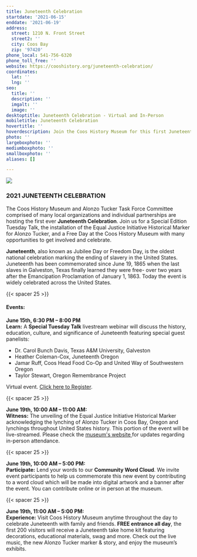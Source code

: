 ```yaml
---
title: Juneteenth Celebration
startdate: '2021-06-15'
enddate: '2021-06-19'
address:
  street: 1210 N. Front Street
  street2: ''
  city: Coos Bay
  zip: '97420'
phone_local: 541-756-6320
phone_toll_free: ''
website: https://cooshistory.org/juneteenth-celebration/
coordinates:
  lat: ''
  lng: ''
seo:
  title: ''
  description: ''
  imgalt: ''
  image: ''
desktoptitle: Juneteenth Celebration - Virtual and In-Person
mobiletitle: Juneteenth Celebration
hovertitle: ''
hoverdescription: Join the Coos History Museum for this first Juneteenth Celebration.
photo: ''
largeboxphoto: ''
mediumboxphoto: ''
smallboxphoto: ''
aliases: []

---
```

![](/img/juneteenth-flag.jpeg)

### 2021 JUNETEENTH CELEBRATION

The Coos History Museum and Alonzo Tucker Task Force Committee comprised of many local organizations and individual partnerships are hosting the first ever **Juneteenth Celebration**. Join us for a Special Edition Tuesday Talk, the installation of the Equal Justice Initiative Historical Marker for Alonzo Tucker, and a Free Day at the Coos History Museum with many opportunities to get involved and celebrate.

**Juneteenth**, also known as Jubilee Day or Freedom Day, is the oldest national celebration marking the ending of slavery in the United States. Juneteenth has been commemorated since June 19, 1865 when the last slaves in Galveston, Texas finally learned they were free- over two years after the Emancipation Proclamation of January 1, 1863. Today the event is widely celebrated across the United States.

{{< spacer 25 >}}

#### **Events:**

**June 15th, 6:30 PM – 8:00 PM  
Learn:** A **Special Tuesday Talk** livestream webinar will discuss the history, education, culture, and significance of Juneteenth featuring special guest panelists:

* Dr. Carol Bunch Davis, Texas A&M University, Galveston
* Heather Coleman-Cox, Juneteenth Oregon
* Jamar Ruff, Coos Head Food Co-Op and United Way of Southwestern Oregon
* Taylor Stewart, Oregon Remembrance Project

Virtual event. [Click here to Register](https://cooshistory.org/events/special-edition-tuesday-talk-juneteenth/).

{{< spacer 25 >}}

**June 19th, 10:00 AM – 11:00 AM:**  
**Witness:** The unveiling of the Equal Justice Initiative Historical Marker acknowledging the lynching of Alonzo Tucker in Coos Bay, Oregon and lynchings throughout United States history. This portion of the event will be live-streamed. Please check the [museum's website ]()for updates regarding in-person attendance.

{{< spacer 25 >}}

**June 19th, 10:00 AM – 5:00 PM:**  
**Participate:** Lend your words to our **Community Word Cloud**. We invite event participants to help us commemorate this new event by contributing to a word cloud which will be made into digital artwork and a banner after the event. You can contribute online or in person at the museum.

{{< spacer 25 >}}

**June 19th, 11:00 AM – 5:00 PM:**  
**Experience:** Visit Coos History Museum anytime throughout the day to celebrate Juneteenth with family and friends. **FREE entrance all day**, the first 200 visitors will receive a Juneteenth take home kit featuring decorations, educational materials, swag and more. Check out the live music, the new Alonzo Tucker marker & story, and enjoy the museum’s exhibits.